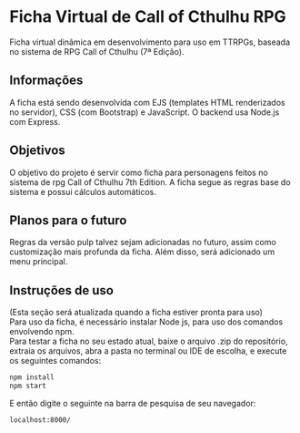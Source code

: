 # Ficha Virtual de Call of Cthulhu RPG
Ficha virtual dinâmica em desenvolvimento para uso em TTRPGs, baseada no sistema de RPG Call of Cthulhu (7ª Edição).

## Informações
A ficha está sendo desenvolvida com EJS (templates HTML renderizados no servidor), CSS (com Bootstrap) e JavaScript. O backend usa Node.js com Express.

## Objetivos
O objetivo do projeto é servir como ficha para personagens feitos no sistema de rpg Call of Cthulhu 7th Edition. A ficha segue as regras base do sistema e possui cálculos automáticos. 

## Planos para o futuro
Regras da versão pulp talvez sejam adicionadas no futuro, assim como customização mais profunda da ficha. Além disso, será adicionado um menu principal.

## Instruções de uso
(Esta seção será atualizada quando a ficha estiver pronta para uso)\
Para uso da ficha, é necessário instalar Node js, para uso dos comandos envolvendo npm.\
Para testar a ficha no seu estado atual, baixe o arquivo .zip do repositório, extraia os arquivos, abra a pasta no terminal ou IDE de escolha, e execute os seguintes comandos:

```bash
npm install
npm start
```

E então digite o seguinte na barra de pesquisa de seu navegador:
```bash
localhost:8000/
```
